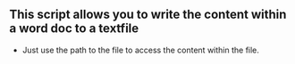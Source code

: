## This script allows you to write the content within a word doc to a textfile

- Just use the path to the file to access the content within the file.
